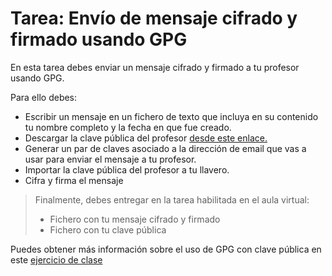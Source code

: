 
# Tarea: Envío de mensaje cifrado y firmado usando GPG

En esta tarea debes enviar un mensaje cifrado  y firmado a tu profesor usando GPG.

Para ello debes:

* Escribir un mensaje en un fichero de texto que incluya en su contenido tu nombre completo y la fecha en que fue creado.
* Descargar la clave pública del profesor [desde este enlace.](fperez.asc)
* Generar un par de claves asociado a la dirección de email que vas a usar para enviar el mensaje a tu profesor.
* Importar la clave pública del profesor a tu llavero.
* Cifra y firma el mensaje

> Finalmente, debes entregar en la tarea habilitada en el aula virtual:
>  - Fichero con tu mensaje cifrado y firmado 
>  - Fichero con  tu clave pública


Puedes obtener más información sobre el uso de GPG con clave pública en este [ejercicio de clase](ej.gpg.asimetrico.md)